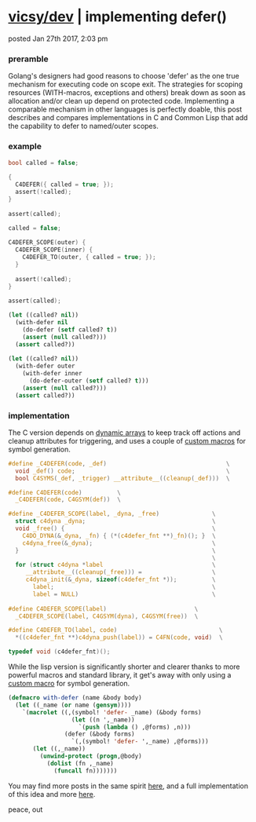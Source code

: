 # [vicsy/dev](https://github.com/codr4life/vicsydev) | implementing defer()
posted Jan 27th 2017, 2:03 pm

### preramble
Golang's designers had good reasons to choose 'defer' as the one true mechanism for executing code on scope exit. The strategies for scoping resources (WITH-macros, exceptions and others) break down as soon as allocation and/or clean up depend on protected code. Implementing a comparable mechanism in other languages is perfectly doable, this post describes and compares implementations in C and Common Lisp that add the capability to defer to named/outer scopes.

### example

```c
bool called = false;
    
{
  C4DEFER({ called = true; });
  assert(!called);
}
    
assert(called);

called = false;
    
C4DEFER_SCOPE(outer) {
  C4DEFER_SCOPE(inner) {
    C4DEFER_TO(outer, { called = true; });
  }
      
  assert(!called);
}
    
assert(called);
```

```lisp
(let ((called? nil))
  (with-defer nil
    (do-defer (setf called? t))
    (assert (null called?)))
  (assert called?))
  
(let ((called? nil))
  (with-defer outer
    (with-defer inner
      (do-defer-outer (setf called? t)))
    (assert (null called?)))
  (assert called?))
```

### implementation

The C version depends on [dynamic arrays](https://github.com/codr4life/libc4life#dynamic-arrays) to keep track off actions and cleanup attributes for triggering, and uses a couple of [custom macros](https://github.com/codr4life/libc4life/blob/master/src/c4life/utils.h) for symbol generation.

```c
#define _C4DEFER(code, _def)					              \
  void _def() code;					                          \
  bool C4SYMS(_def, _trigger) __attribute__((cleanup(_def)))  \

#define C4DEFER(code)		   \
  _C4DEFER(code, C4GSYM(def))  \

#define _C4DEFER_SCOPE(label, _dyna, _free)	              \
  struct c4dyna _dyna;					                  \
  void _free() {					                      \
    C4DO_DYNA(&_dyna, _fn) { (*(c4defer_fnt **)_fn)(); }  \
    c4dyna_free(&_dyna);				                  \
  }							                              \
							                              \
  for (struct c4dyna *label				                  \
	 __attribute__((cleanup(_free))) =		              \
	 c4dyna_init(&_dyna, sizeof(c4defer_fnt *));	      \
       label;						                      \
       label = NULL)					                  \
    
#define C4DEFER_SCOPE(label)				         \
  _C4DEFER_SCOPE(label, C4GSYM(dyna), C4GSYM(free))	 \

#define C4DEFER_TO(label, code)					            \
  *((c4defer_fnt **)c4dyna_push(label)) = C4FN(code, void)	\

typedef void (c4defer_fnt)();
```

While the lisp version is significantly shorter and clearer thanks to more powerful macros and standard library, it get's away with only using a [custom macro](https://github.com/codr4life/cl4l/blob/master/utils.lisp) for symbol generation.

```lisp
(defmacro with-defer (name &body body)
  (let ((_name (or name (gensym))))
    `(macrolet ((,(symbol! 'defer- _name) (&body forms)
                  (let ((n ',_name))
                    `(push (lambda () ,@forms) ,n)))
                (defer (&body forms)
                  `(,(symbol! 'defer- ',_name) ,@forms)))
       (let ((,_name))
         (unwind-protect (progn,@body)
           (dolist (fn ,_name)
             (funcall fn)))))))
```

You may find more posts in the same spirit <a href="http://vicsydev.blogspot.de/">here</a>, and a full implementation of this idea and more <a href="https://github.com/codr4life/cl4l">here</a>.

peace, out
